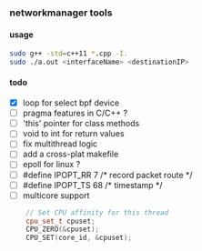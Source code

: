 ### networkmanager tools

#### usage
```bash
sudo g++ -std=c++11 *.cpp -I.
sudo ./a.out <interfaceName> <destinationIP>
```

#### todo
- [x] loop for select bpf device
- [ ] pragma features in C/C++ ?
- [ ] 'this' pointer for class methods
- [ ] void to int for return values
- [ ] fix multithread logic
- [ ] add a cross-plat makefile
- [ ] epoll for linux ?
- [ ] #define IPOPT_RR  7     /* record packet route */
- [ ] #define IPOPT_TS  68    /* timestamp */
- [ ] multicore support
```C++
    // Set CPU affinity for this thread
    cpu_set_t cpuset;
    CPU_ZERO(&cpuset);
    CPU_SET(core_id, &cpuset);
```
